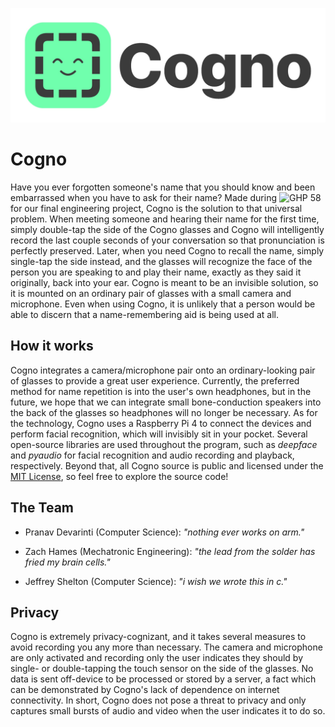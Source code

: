 ![cognologo](https://github.com/Ressnn/Cogno/blob/main/Data/assets/logos/cogno_white.jpg)

# Cogno

Have you ever forgotten someone's name that you should know and been embarrassed when you have to ask for their name? Made during ![GHP 58](https://gosa.georgia.gov/governors-honors-program) for our final engineering project, Cogno is the solution to that universal problem. When meeting someone and hearing their name for the first time, simply double-tap the side of the Cogno glasses and Cogno will intelligently record the last couple seconds of your conversation so that pronunciation is perfectly preserved. Later, when you need Cogno to recall the name, simply single-tap the side instead, and the glasses will recognize the face of the person you are speaking to and play their name, exactly as they said it originally, back into your ear. Cogno is meant to be an invisible solution, so it is mounted on an ordinary pair of glasses with a small camera and microphone. Even when using Cogno, it is unlikely that a person would be able to discern that a name-remembering aid is being used at all.

## How it works

Cogno integrates a camera/microphone pair onto an ordinary-looking pair of glasses to provide a great user experience. Currently, the preferred method for name repetition is into the user's own headphones, but in the future, we hope that we can integrate small bone-conduction speakers into the back of the glasses so headphones will no longer be necessary. As for the technology, Cogno uses a Raspberry Pi 4 to connect the devices and perform facial recognition, which will invisibly sit in your pocket. Several open-source libraries are used throughout the program, such as *deepface* and *pyaudio* for facial recognition and audio recording and playback, respectively. Beyond that, all Cogno source is public and licensed under the [MIT License](LICENSE), so feel free to explore the source code!

## The Team

- Pranav Devarinti (Computer Science): *"nothing ever works on arm."*

- Zach Hames (Mechatronic Engineering): *"the lead from the solder has fried my brain cells."*

- Jeffrey Shelton (Computer Science): *"i wish we wrote this in c."*

## Privacy

Cogno is extremely privacy-cognizant, and it takes several measures to avoid recording you any more than necessary. The camera and microphone are only activated and recording only the user indicates they should by single- or double-tapping the touch sensor on the side of the glasses. No data is sent off-device to be processed or stored by a server, a fact which can be demonstrated by Cogno's lack of dependence on internet connectivity. In short, Cogno does not pose a threat to privacy and only captures small bursts of audio and video when the user indicates it to do so.
